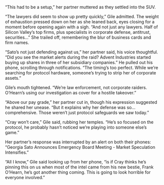 “This had to be a setup,” her partner muttered as they settled into the SUV. 

“The lawyers did seem to show up pretty quickly,” Gile admitted. The weight of exhaustion pressed down on her as she leaned back, eyes closing for a moment before opening again with a sigh. “And not just any lawyers. Half of Silicon Valley’s top firms, plus specialists in corporate defense, antitrust, securities…” She trailed off, remembering the blur of business cards and firm names. 

“Sato’s not just defending against us,” her partner said, his voice thoughtful. “Did you see the market alerts during the raid? Advent Industries started buying up shares in three of her subsidiary companies.” He pulled out his phone, scrolling through notifications. “The timing’s too perfect. While we’re searching for protocol hardware, someone’s trying to strip her of corporate assets.” 

Gile’s mouth tightened. “We’re law enforcement, not corporate raiders. O’Hearn’s using our investigation as cover for a hostile takeover.” 

“Above our pay grade,” her partner cut in, though his expression suggested he shared her unease. “But it explains why her defense was so… comprehensive. Those weren’t just protocol safeguards we saw today.” 

“Cray won’t care,” Gile said, rubbing her temples. “He’s so focused on the protocol, he probably hasn’t noticed we’re playing into someone else’s game.” 

Her partner’s response was interrupted by an alert on both their phones: “Georgia Sato Announces Emergency Board Meeting - Market Speculation Intensifies.” 

 “All I know,” Gile said looking up from her phone, “is if Cray thinks he’s pinning this on us when most of the intel came from his new bestie, Frank O’Hearn, he’s got another thing coming. This is going to look horrible for everyone involved.”
